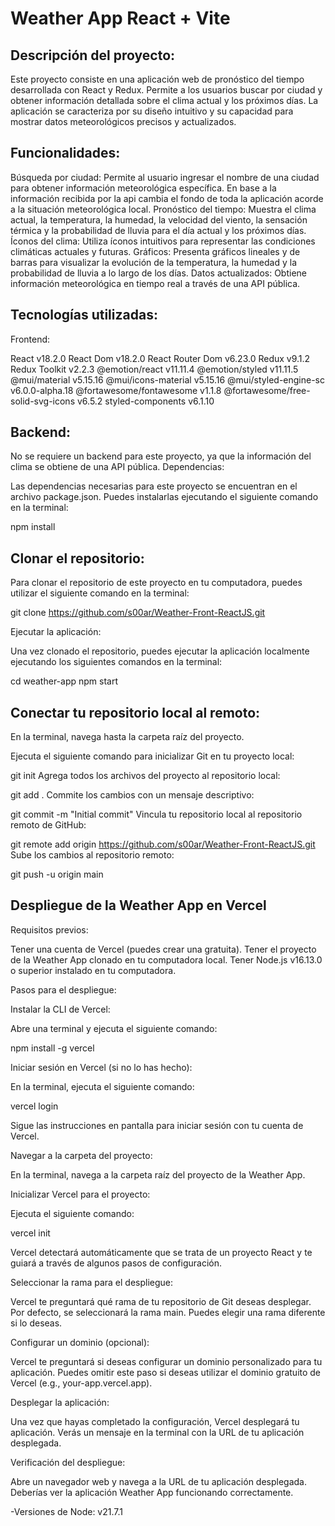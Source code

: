# Weather App React + Vite

## Descripción del proyecto:

Este proyecto consiste en una aplicación web de pronóstico del tiempo desarrollada con React y Redux. Permite a los usuarios buscar por ciudad y obtener información detallada sobre el clima actual y los próximos días. La aplicación se caracteriza por su diseño intuitivo y su capacidad para mostrar datos meteorológicos precisos y actualizados.

## Funcionalidades:

Búsqueda por ciudad: Permite al usuario ingresar el nombre de una ciudad para obtener información meteorológica específica. En base a la información recibida por la api cambia el fondo de toda la aplicación acorde a la situación meteorológica local.
Pronóstico del tiempo: Muestra el clima actual, la temperatura, la humedad, la velocidad del viento, la sensación térmica y la probabilidad de lluvia para el día actual y los próximos días.
Íconos del clima: Utiliza íconos intuitivos para representar las condiciones climáticas actuales y futuras.
Gráficos: Presenta gráficos lineales y de barras para visualizar la evolución de la temperatura, la humedad y la probabilidad de lluvia a lo largo de los días.
Datos actualizados: Obtiene información meteorológica en tiempo real a través de una API pública.

## Tecnologías utilizadas:

Frontend:

React v18.2.0
React Dom v18.2.0
React Router Dom v6.23.0
Redux v9.1.2
Redux Toolkit v2.2.3
@emotion/react v11.11.4
@emotion/styled v11.11.5
@mui/material v5.15.16
@mui/icons-material v5.15.16
@mui/styled-engine-sc v6.0.0-alpha.18
@fortawesome/fontawesome v1.1.8
@fortawesome/free-solid-svg-icons v6.5.2
styled-components v6.1.10

## Backend:

No se requiere un backend para este proyecto, ya que la información del clima se obtiene de una API pública.
Dependencias:

Las dependencias necesarias para este proyecto se encuentran en el archivo package.json. Puedes instalarlas ejecutando el siguiente comando en la terminal:

npm install

## Clonar el repositorio:

Para clonar el repositorio de este proyecto en tu computadora, puedes utilizar el siguiente comando en la terminal:

git clone https://github.com/s00ar/Weather-Front-ReactJS.git

Ejecutar la aplicación:

Una vez clonado el repositorio, puedes ejecutar la aplicación localmente ejecutando los siguientes comandos en la terminal:

cd weather-app
npm start

## Conectar tu repositorio local al remoto:

En la terminal, navega hasta la carpeta raíz del proyecto.

Ejecuta el siguiente comando para inicializar Git en tu proyecto local:


git init
Agrega todos los archivos del proyecto al repositorio local:


git add .
Commite los cambios con un mensaje descriptivo:


git commit -m "Initial commit"
Vincula tu repositorio local al repositorio remoto de GitHub:


git remote add origin https://github.com/s00ar/Weather-Front-ReactJS.git
Sube los cambios al repositorio remoto:


git push -u origin main

## Despliegue de la Weather App en Vercel
Requisitos previos:

Tener una cuenta de Vercel (puedes crear una gratuita).
Tener el proyecto de la Weather App clonado en tu computadora local.
Tener Node.js v16.13.0 o superior instalado en tu computadora.

Pasos para el despliegue:

Instalar la CLI de Vercel:

Abre una terminal y ejecuta el siguiente comando:

npm install -g vercel

Iniciar sesión en Vercel (si no lo has hecho):

En la terminal, ejecuta el siguiente comando:

vercel login

Sigue las instrucciones en pantalla para iniciar sesión con tu cuenta de Vercel.

Navegar a la carpeta del proyecto:

En la terminal, navega a la carpeta raíz del proyecto de la Weather App.

Inicializar Vercel para el proyecto:

Ejecuta el siguiente comando:

vercel init

Vercel detectará automáticamente que se trata de un proyecto React y te guiará a través de algunos pasos de configuración.

Seleccionar la rama para el despliegue:

Vercel te preguntará qué rama de tu repositorio de Git deseas desplegar. Por defecto, se seleccionará la rama main. Puedes elegir una rama diferente si lo deseas.

Configurar un dominio (opcional):

Vercel te preguntará si deseas configurar un dominio personalizado para tu aplicación. Puedes omitir este paso si deseas utilizar el dominio gratuito de Vercel (e.g., your-app.vercel.app).

Desplegar la aplicación:

Una vez que hayas completado la configuración, Vercel desplegará tu aplicación. Verás un mensaje en la terminal con la URL de tu aplicación desplegada.

Verificación del despliegue:

Abre un navegador web y navega a la URL de tu aplicación desplegada.
Deberías ver la aplicación Weather App funcionando correctamente.


-Versiones de Node: v21.7.1
